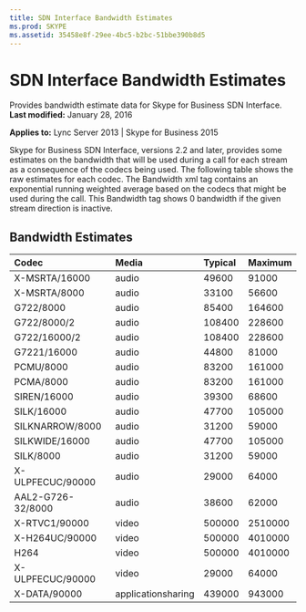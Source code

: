 ```yaml
---
title: SDN Interface Bandwidth Estimates
ms.prod: SKYPE
ms.assetid: 35458e8f-29ee-4bc5-b2bc-51bbe390b8d5
---
```



# SDN Interface Bandwidth Estimates
Provides bandwidth estimate data for Skype for Business SDN Interface. 
 **Last modified:** January 28, 2016
  
    
    

**Applies to:** Lync Server 2013 | Skype for Business 2015
 
Skype for Business SDN Interface, versions 2.2 and later, provides some estimates on the bandwidth that will be used during a call for each stream as a consequence of the codecs being used. The following table shows the raw estimates for each codec. The Bandwidth xml tag contains an exponential running weighted average based on the codecs that might be used during the call. This Bandwidth tag shows 0 bandwidth if the given stream direction is inactive. 
  
    
    


## Bandwidth Estimates



|**Codec**|**Media**|**Typical**|**Maximum**|
|:-----|:-----|:-----|:-----|
|X-MSRTA/16000 |audio |49600 |91000 |
|X-MSRTA/8000 |audio |33100 |56600 |
|G722/8000 |audio |85400 |164600 |
|G722/8000/2 |audio |108400 |228600 |
|G722/16000/2 |audio |108400 |228600 |
|G7221/16000 |audio |44800 |81000 |
|PCMU/8000 |audio |83200 |161000 |
|PCMA/8000 |audio |83200 |161000 |
|SIREN/16000 |audio |39300 |68600 |
|SILK/16000 |audio |47700 |105000 |
|SILKNARROW/8000 |audio |31200 |59000 |
|SILKWIDE/16000 |audio |47700 |105000 |
|SILK/8000 |audio |31200 |59000 |
|X-ULPFECUC/90000 |audio |29000 |64000 |
|AAL2-G726-32/8000 |audio |38600 |62000 |
|X-RTVC1/90000 |video |500000 |2510000 |
|X-H264UC/90000 |video |500000 |4010000 |
|H264 |video |500000 |4010000 |
|X-ULPFECUC/90000 |video |29000 |64000 |
|X-DATA/90000 |applicationsharing |439000 |943000 |
   

